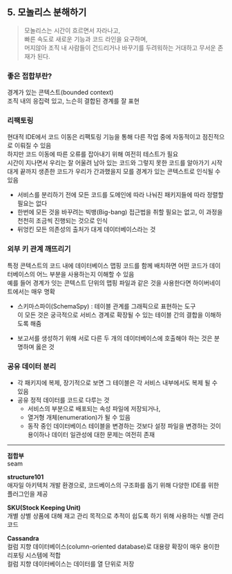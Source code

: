 ## 5. 모놀리스 분해하기  

> 모놀리스는 시간이 흐르면서 자라나고,  
> 빠른 속도로 새로운 기능과 코드 라인을 요구하며,  
> 머지않아 조직 내 사람들이 건드리거나 바꾸기를 두려워하는 거대하고 무서운 존재가 된다.  

### 좋은 접합부란?  
경계가 있는 콘텍스트(bounded context)  
조직 내의 응집력 있고, 느슨히 결합된 경계를 잘 표현  

### 리팩토링  
현대적 IDE에서 코드 이동은 리팩토링 기능을 통해 다른 작업 중에 자동적이고 점진적으로 이뤄질 수 있음  
하지만 코드 이동에 따른 오류를 잡아내기 위해 여전히 테스트가 필요  
시간이 지나면서 우리는 잘 어울려 남아 있는 코드와 그렇지 못한 코드를 알아가기 시작  
대게 끝까지 생존한 코드가 우리가 간과했을지 모를 경계가 있는 콘텍스트로 인식될 수 있음  
- 서비스를 분리하기 전에 모든 코드를 도메인에 따라 나눠진 패키지들에 따라 정렬할 필요는 없다  
- 한번에 모든 것을 바꾸려는 빅뱅(Big-bang) 접근법을 취할 필요는 없고, 이 과정을 천천히 조금씩 진행되는 것으로 인식  
- 뒤엉킨 모든 의존성의 출처가 대게 데이터베이스라는 것  

### 외부 키 관계 깨뜨리기  
특정 콘텍스트의 코드 내에 데이터베이스 맵핑 코드를 함께 배치하면 어떤 코드가 데이터베이스의 어느 부분을 사용하는지 이해할 수 있음  
예를 들어 경계가 잇는 콘텍스트 단위의 맵핑 파일과 같은 것을 사용한다면 하이버네이트에서는 매우 명확  
* 스키마스파이(SchemaSpy) : 테이블 관계를 그래픽으로 표현하는 도구  
이 모든 것은 궁극적으로 서비스 경계로 확장될 수 있는 테이블 간의 결합을 이해하도록 해줌  
- 보고서를 생성하기 위해 서로 다른 두 개의 데이터베이스에 호출해야 하는 것은 분명하며 옳은 것  

### 공유 데이터 분리  
- 각 패키지에 복제, 장기적으로 보면 그 테이블은 각 서비스 내부에서도 복제 될 수 있음  
- 공유 정적 데이터를 코드로 다루는 것  
  - 서비스의 부분으로 배포되는 속성 파일에 저장되거나,  
  - 열거형 개체(enumeration)가 될 수 있음  
  - 동작 중인 데이터베이스 테이블을 변경하는 것보다 설정 파일을 변경하는 것이 용이하나 데이터 일관성에 대한 문제는 여전히 존재  


---

**접합부**  
seam  

**structure101**  
애자일 아키텍처 개발 환경으로, 코드베이스의 구조화를 돕기 위해 다양한 IDE를 위한 플러그인을 제공  

**SKU(Stock Keeping Unit)**  
개별 상별 상품에 대해 재고 관리 목적으로 추적이 쉽도록 하기 위해 사용하는 식별 관리 코드  

**Cassandra**  
컬럼 지향 데이터베이스(column-oriented database)로 대용량 확장이 매우 용이한 리포팅 시스템에 적합  
컬럼 지향 데이터베이스는 데이터를 열 단위로 저장  

